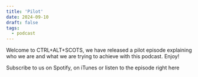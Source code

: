 ```yaml
---
title: 'Pilot'
date: 2024-09-10
draft: false
tags:
  - podcast
---
```


Welcome to CTRL+ALT+SCOTS, we have released a pilot episode explaining who we are and what we are trying to achieve with this podcast.  Enjoy! 

Subscribe to us on Spotify, on iTunes or listen to the episode right here